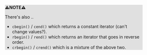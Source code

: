 <div style="margin:2em; background-color: #e0e0e0;">

<strong>⚠️NOTE️️️⚠️</strong>

There's also ..

 * `cbegin()` / `cend()` which returns a constant iterator (can't change values?).
 * `rbegin()` / `rend()` which returns an iterator that goes in reverse order.
 * `crbegin()` / `crend()` which is a mixture of the above two.
</div>

